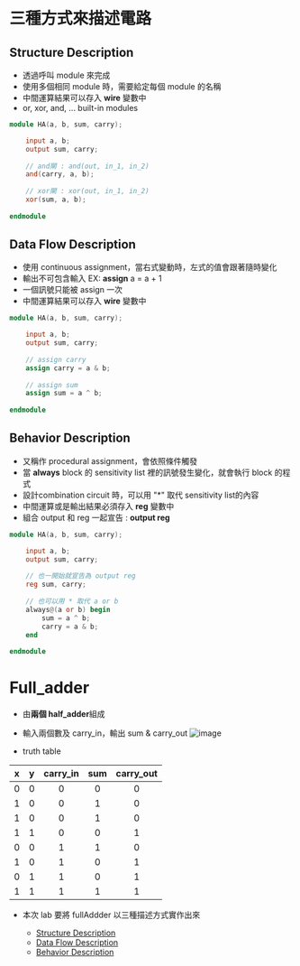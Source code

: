 
# 三種方式來描述電路

## Structure Description
* 透過呼叫 module 來完成
* 使用多個相同 module 時，需要給定每個 module 的名稱
* 中間運算結果可以存入 **wire** 變數中
* or, xor, and, ... built-in modules

```verilog
module HA(a, b, sum, carry);

    input a, b;
    output sum, carry;
    
    // and閘 : and(out, in_1, in_2)
    and(carry, a, b);
    
    // xor閘 : xor(out, in_1, in_2)
    xor(sum, a, b);
    
endmodule
```

## Data Flow Description
* 使用 continuous assignment，當右式變動時，左式的值會跟著隨時變化
* 輸出不可包含輸入 EX: **assign** a = a + 1
* 一個訊號只能被 assign 一次
* 中間運算結果可以存入 **wire** 變數中

```verilog
module HA(a, b, sum, carry);

    input a, b;
    output sum, carry;
    
    // assign carry 
    assign carry = a & b;
    
    // assign sum
    assign sum = a ^ b;
    
endmodule
```

## Behavior Description
* 又稱作 procedural assignment，會依照條件觸發
* 當 **always** block 的 sensitivity list 裡的訊號發生變化，就會執行 block 的程式
* 設計combination circuit 時，可以用 "*" 取代 sensitivity list的內容
* 中間運算或是輸出結果必須存入 **reg** 變數中
* 組合 output 和 reg 一起宣告 : **output reg**

```verilog
module HA(a, b, sum, carry);

    input a, b;
    output sum, carry;
    
    // 也一開始就宣告為 output reg
    reg sum, carry;
    
    // 也可以用 * 取代 a or b
    always@(a or b) begin
        sum = a ^ b;
        carry = a & b;
    end
    
endmodule
```

# Full_adder
* 由**兩個 half_adder**組成
* 輸入兩個數及 carry_in，輸出 sum & carry_out
![image](https://user-images.githubusercontent.com/38965858/140275566-aeaec34f-3abc-47a3-965a-ed4852d977a7.png)

* truth table

| x      | y      | carry_in | sum    | carry_out |
| :----: | :----: | :----:   | :----: | :----:    |
|   0    |  0     |    0     |    0   |    0      |
|   1    |  0     |    0     |    1   |    0      |
|   1    |  0     |    0     |    1   |    0      |
|   1    |  1     |    0     |    0   |    1      |
|   0    |  0     |    1     |    1   |    0      |
|   1    |  0     |    1     |    0   |    1      |
|   0    |  1     |    1     |    0   |    1      |
|   1    |  1     |    1     |    1   |    1      |

* 本次 lab 要將 fullAddder 以三種描述方式實作出來

    * [Structure Description](structure.v)
    * [Data Flow Description](dataflow.v)
    * [Behavior Description](behavior.v)
